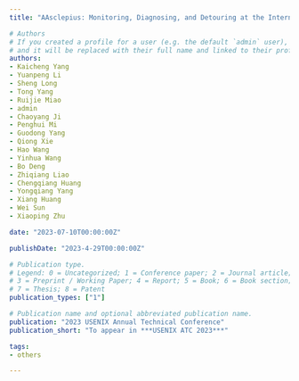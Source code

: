 ```yaml
---
title: "AAsclepius: Monitoring, Diagnosing, and Detouring at the Internet Peering Edge"

# Authors
# If you created a profile for a user (e.g. the default `admin` user), write the username (folder name) here 
# and it will be replaced with their full name and linked to their profile.
authors:
- Kaicheng Yang
- Yuanpeng Li
- Sheng Long
- Tong Yang
- Ruijie Miao
- admin
- Chaoyang Ji
- Penghui Mi
- Guodong Yang
- Qiong Xie
- Hao Wang
- Yinhua Wang
- Bo Deng
- Zhiqiang Liao
- Chengqiang Huang
- Yongqiang Yang
- Xiang Huang
- Wei Sun
- Xiaoping Zhu

date: "2023-07-10T00:00:00Z"

publishDate: "2023-4-29T00:00:00Z"

# Publication type.
# Legend: 0 = Uncategorized; 1 = Conference paper; 2 = Journal article;
# 3 = Preprint / Working Paper; 4 = Report; 5 = Book; 6 = Book section;
# 7 = Thesis; 8 = Patent
publication_types: ["1"]

# Publication name and optional abbreviated publication name.
publication: "2023 USENIX Annual Technical Conference"
publication_short: "To appear in ***USENIX ATC 2023***"

tags:
- others

---
```

